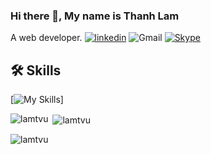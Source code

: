 ### Hi there 👋, My name is Thanh Lam
A web developer.
[![linkedin](https://img.shields.io/badge/linkedin-0A66C2?logo=linkedin&logoColor=white)](https://www.linkedin.com/in/lam-vu-951940274/) ![Gmail](https://img.shields.io/badge/lamtvu1903@gmail.com-red?logo=gmail&logoColor=white) [![Skype](https://img.shields.io/badge/skype-blue?logo=skype&logoColor=white)](https://join.skype.com/invite/vgkfWS79Nf8E)
## 🛠 Skills
[![My Skills](https://skillicons.dev/icons?i=angular,react,azure,nodejs,dotnet)]

<p><img align="left" src="https://github-readme-stats.vercel.app/api/top-langs?username=lamtvu&show_icons=true&locale=en&layout=compact" alt="lamtvu" /></p>

<p>&nbsp;<img align="center" src="https://github-readme-stats.vercel.app/api?username=lamtvu&show_icons=true&locale=en" alt="lamtvu" /></p>

<p><img align="center" src="https://github-readme-streak-stats.herokuapp.com/?user=lamtvu&" alt="lamtvu" /></p>
<!--

